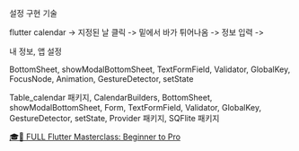 설정 구현 기술 


flutter calendar
-> 지정된 날 클릭 -> 밑에서 바가 튀어나옴 -> 정보 입력 -> 


내 정보,
앱 설정


BottomSheet,
showModalBottomSheet, TextFormField, Validator, GlobalKey, FocusNode, Animation, GestureDetector, setState


Table_calendar 패키지, CalendarBuilders, BottomSheet, showModalBottomSheet, Form, TextFormField, Validator, GlobalKey, GestureDetector, setState, Provider 패키지, SQFlite 패키지

[🎓📱 FULL Flutter Masterclass: Beginner to Pro](https://www.youtube.com/watch?v=TclK5gNM_PM&ab_channel=MitchKoko)
